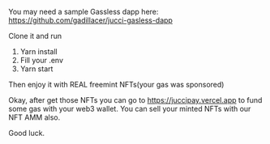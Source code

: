 You may need a sample Gassless dapp here: https://github.com/gadillacer/jucci-gasless-dapp

Clone it and run
1. Yarn install
2. Fill your .env
3. Yarn start

Then enjoy it with REAL freemint NFTs(your gas was sponsored)


Okay, after get those NFTs you can go to https://juccipay.vercel.app to fund some gas with your web3 wallet.
You can sell your minted NFTs with our NFT AMM also.

Good luck.
